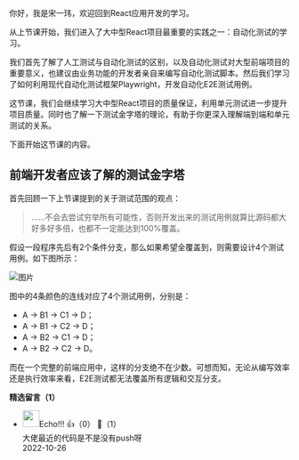 你好，我是宋一玮，欢迎回到React应用开发的学习。

从上节课开始，我们进入了大中型React项目最重要的实践之一：自动化测试的学习。

我们首先了解了人工测试与自动化测试的区别，以及自动化测试对大型前端项目的重要意义，也建议由业务功能的开发者亲自来编写自动化测试脚本。然后我们学习了如何利用现代自动化测试框架Playwright，开发自动化E2E测试用例。

这节课，我们会继续学习大中型React项目的质量保证，利用单元测试进一步提升项目质量。同时也了解一下测试金字塔的理论，有助于你更深入理解端到端和单元测试的关系。

下面开始这节课的内容。

## 前端开发者应该了解的测试金字塔

首先回顾一下上节课提到的关于测试范围的观点：

> ……不会去尝试穷举所有可能性，否则开发出来的测试用例就算比源码都大好多好多倍，也都不一定能达到100%覆盖。

假设一段程序先后有2个条件分支，那么如果希望全覆盖到，则需要设计4个测试用例。如下图所示：

![图片](https://static001.geekbang.org/resource/image/c4/88/c440d3d59c709c73c61780d9d6a9a988.jpg?wh=1920x1080)

图中的4条颜色的连线对应了4个测试用例，分别是：

- A → B1 → C1 → D；
- A → B1 → C2 → D；
- A → B2 → C1 → D；
- A → B2 → C2 → D。

而在一个完整的前端应用中，这样的分支绝不在少数。可想而知，无论从编写效率还是执行效率来看，E2E测试都无法覆盖所有逻辑和交互分支。
<div><strong>精选留言（1）</strong></div><ul>
<li><img src="https://static001.geekbang.org/account/avatar/00/10/c1/ff/c870b262.jpg" width="30px"><span>Echo!!!</span> 👍（0） 💬（1）<div>大佬最近的代码是不是没有push呀</div>2022-10-26</li><br/>
</ul>